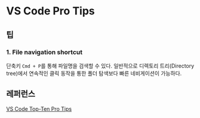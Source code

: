 # VS Code Pro Tips

## 팁

### 1. File navigation shortcut

단축키 `Cmd + P`를 통해 파일명을 검색할 수 있다. 일반적으로 디렉토리 트리(Directory tree)에서 연속적인 클릭 동작을 통한 폴더 탐색보다 빠른 네비게이션이 가능하다.

## 레퍼런스

[VS Code Top-Ten Pro Tips](https://youtu.be/u21W_tfPVrY)
